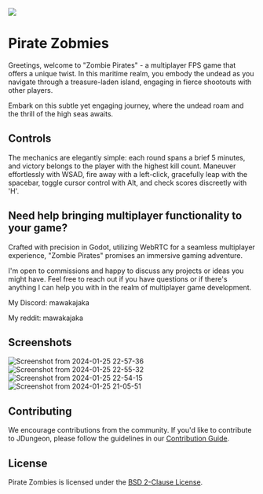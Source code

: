 ![](https://dcbadge.vercel.app/api/shield/581535100852895744)

# Pirate Zobmies
Greetings, welcome to "Zombie Pirates" - a multiplayer FPS game that offers a unique twist. In this maritime realm, you embody the undead as you navigate through a treasure-laden island, engaging in fierce shootouts with other players.

Embark on this subtle yet engaging journey, where the undead roam and the thrill of the high seas awaits. 

## Controls

The mechanics are elegantly simple: each round spans a brief 5 minutes, and victory belongs to the player with the highest kill count. Maneuver effortlessly with WSAD, fire away with a left-click, gracefully leap with the spacebar, toggle cursor control with Alt, and check scores discreetly with 'H'.

## Need help bringing multiplayer functionality to your game?
Crafted with precision in Godot, utilizing WebRTC for a seamless multiplayer experience, "Zombie Pirates" promises an immersive gaming adventure.

I'm open to commissions and happy to discuss any projects or ideas you might have. Feel free to reach out if you have questions or if there's anything I can help you with in the realm of multiplayer game development.

My Discord: mawakajaka

My reddit: mawakajaka

## Screenshots
![Screenshot from 2024-01-25 22-57-36](https://github.com/jonathaneeckhout/pirate-zombies/assets/44840503/b7eb6cae-95b3-4ec4-9c25-0b127e7bb43d)
![Screenshot from 2024-01-25 22-55-32](https://github.com/jonathaneeckhout/pirate-zombies/assets/44840503/030b2faf-5836-40ce-b284-cc81dd959955)
![Screenshot from 2024-01-25 22-54-15](https://github.com/jonathaneeckhout/pirate-zombies/assets/44840503/23f7d26c-1f90-4d7a-b907-9ba9bb51d17a)
![Screenshot from 2024-01-25 21-05-51](https://github.com/jonathaneeckhout/pirate-zombies/assets/44840503/6bea18f7-a443-47db-af35-b3120f1bef9e)

## Contributing

We encourage contributions from the community. If you'd like to contribute to JDungeon, please follow the guidelines in our [Contribution Guide](CONTRIBUTING.md).

## License

Pirate Zombies is licensed under the [BSD 2-Clause License](LICENSE).
